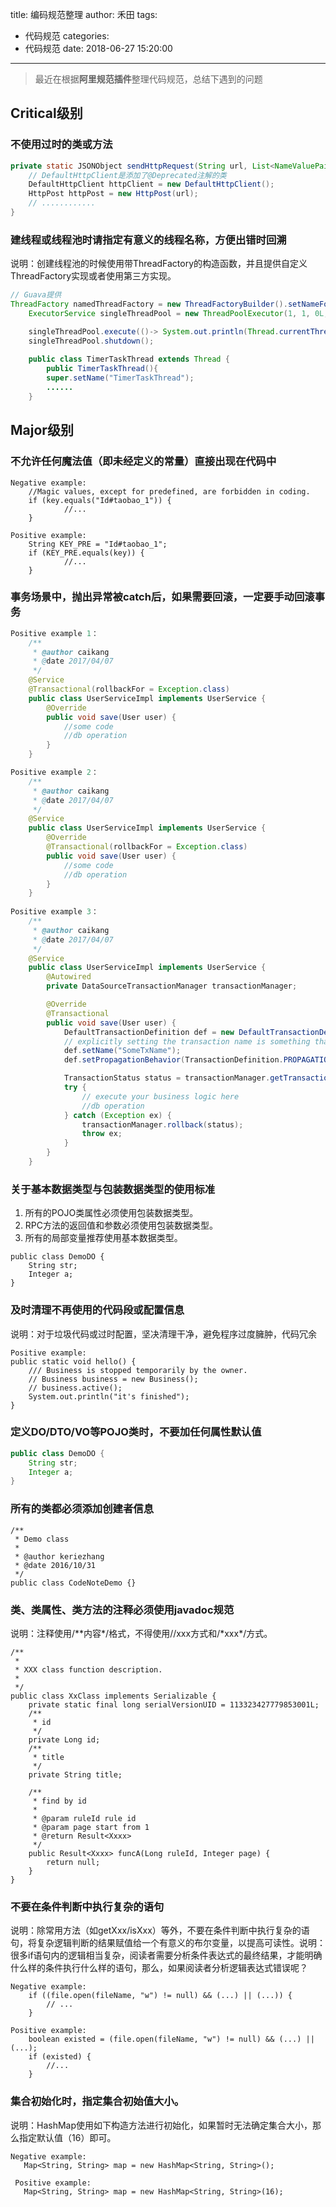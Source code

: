 title: 编码规范整理
author: 禾田
tags:
  - 代码规范
categories:
  - 代码规范
date: 2018-06-27 15:20:00
---
> 最近在根据**阿里规范插件**整理代码规范，总结下遇到的问题

## Critical级别

### 不使用过时的类或方法

```java
private static JSONObject sendHttpRequest(String url, List<NameValuePair> nvps) {
    // DefaultHttpClient是添加了@Deprecated注解的类
    DefaultHttpClient httpClient = new DefaultHttpClient();
    HttpPost httpPost = new HttpPost(url);
    // ............
}
```

### 建线程或线程池时请指定有意义的线程名称，方便出错时回溯

说明：创建线程池的时候使用带ThreadFactory的构造函数，并且提供自定义ThreadFactory实现或者使用第三方实现。

```java
// Guava提供
ThreadFactory namedThreadFactory = new ThreadFactoryBuilder().setNameFormat("demo-pool-%d").build();
    ExecutorService singleThreadPool = new ThreadPoolExecutor(1, 1, 0L, TimeUnit.MILLISECONDS, new LinkedBlockingQueue<Runnable>(1024), namedThreadFactory, new ThreadPoolExecutor.AbortPolicy());

    singleThreadPool.execute(()-> System.out.println(Thread.currentThread().getName()));
    singleThreadPool.shutdown();
    
    public class TimerTaskThread extends Thread {
        public TimerTaskThread(){
        super.setName("TimerTaskThread"); 
        ......    
    }
```

## Major级别

### 不允许任何魔法值（即未经定义的常量）直接出现在代码中

```
Negative example:
    //Magic values, except for predefined, are forbidden in coding.
    if (key.equals("Id#taobao_1")) {
            //...
    }

Positive example:
    String KEY_PRE = "Id#taobao_1";  
    if (KEY_PRE.equals(key)) {
            //...
    }
```

### 事务场景中，抛出异常被catch后，如果需要回滚，一定要手动回滚事务

```java
Positive example 1：
    /**
     * @author caikang
     * @date 2017/04/07
     */
    @Service
    @Transactional(rollbackFor = Exception.class)
    public class UserServiceImpl implements UserService {
        @Override
        public void save(User user) {
            //some code
            //db operation
        }
    }

Positive example 2：
    /**
     * @author caikang
     * @date 2017/04/07
     */
    @Service
    public class UserServiceImpl implements UserService {
        @Override
        @Transactional(rollbackFor = Exception.class)
        public void save(User user) {
            //some code
            //db operation
        }
    }
        
Positive example 3：
    /**
     * @author caikang
     * @date 2017/04/07
     */
    @Service
    public class UserServiceImpl implements UserService {
        @Autowired
        private DataSourceTransactionManager transactionManager;

        @Override
        @Transactional
        public void save(User user) {
            DefaultTransactionDefinition def = new DefaultTransactionDefinition();
            // explicitly setting the transaction name is something that can only be done programmatically
            def.setName("SomeTxName");
            def.setPropagationBehavior(TransactionDefinition.PROPAGATION_REQUIRED);

            TransactionStatus status = transactionManager.getTransaction(def);
            try {
                // execute your business logic here
                //db operation
            } catch (Exception ex) {
                transactionManager.rollback(status);
                throw ex;
            }
        }
    }
```

### 关于基本数据类型与包装数据类型的使用标准
1. 所有的POJO类属性必须使用包装数据类型。
2. RPC方法的返回值和参数必须使用包装数据类型。
3. 所有的局部变量推荐使用基本数据类型。

```
public class DemoDO {
    String str;
    Integer a;
}
```

### 及时清理不再使用的代码段或配置信息

说明：对于垃圾代码或过时配置，坚决清理干净，避免程序过度臃肿，代码冗余

```
Positive example: 
public static void hello() {
    /// Business is stopped temporarily by the owner.
    // Business business = new Business();
    // business.active();
    System.out.println("it's finished");
}
```

### 定义DO/DTO/VO等POJO类时，不要加任何属性默认值

```java
public class DemoDO {
    String str;
    Integer a;
}
```

### 所有的类都必须添加创建者信息

```
/**
 * Demo class
 * 
 * @author keriezhang
 * @date 2016/10/31
 */
public class CodeNoteDemo {}
```

### 类、类属性、类方法的注释必须使用javadoc规范

说明：注释使用/\*\*内容\*/格式，不得使用//xxx方式和/\*xxx\*/方式。

```
/**
 * 
 * XXX class function description.
 *
 */
public class XxClass implements Serializable {
    private static final long serialVersionUID = 113323427779853001L;
    /**
     * id
     */
    private Long id;
    /**
     * title
     */
    private String title;

    /**
     * find by id
     * 
     * @param ruleId rule id
     * @param page start from 1
     * @return Result<Xxxx>
     */
    public Result<Xxxx> funcA(Long ruleId, Integer page) {
        return null;
    }
}
```

### 不要在条件判断中执行复杂的语句

说明：除常用方法（如getXxx/isXxx）等外，不要在条件判断中执行复杂的语句，将复杂逻辑判断的结果赋值给一个有意义的布尔变量，以提高可读性。说明：很多if语句内的逻辑相当复杂，阅读者需要分析条件表达式的最终结果，才能明确什么样的条件执行什么样的语句，那么，如果阅读者分析逻辑表达式错误呢？

```
Negative example:
    if ((file.open(fileName, "w") != null) && (...) || (...)) {
        // ...
    }
 
Positive example:
    boolean existed = (file.open(fileName, "w") != null) && (...) || (...);
    if (existed) {
        //...
    }
```

### 集合初始化时，指定集合初始值大小。

说明：HashMap使用如下构造方法进行初始化，如果暂时无法确定集合大小，那么指定默认值（16）即可。

```
Negative example:   
   Map<String, String> map = new HashMap<String, String>();
 
 Positive example: 
   Map<String, String> map = new HashMap<String, String>(16);
```

